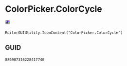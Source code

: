 # ColorPicker.ColorCycle
![](/img/ColorPicker.ColorCycle.png)

``` CSharp
EditorGUIUtility.IconContent("ColorPicker.ColorCycle")
```
## GUID
```
886907316228417740
```
